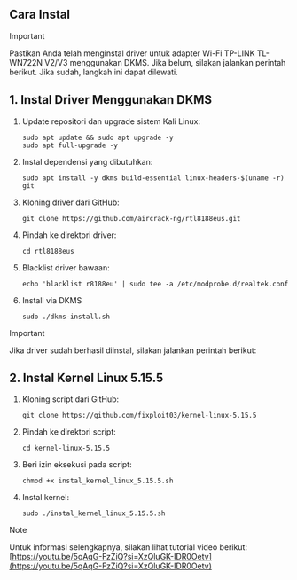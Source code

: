 ## Cara Instal

> [!IMPORTANT]
> Pastikan Anda telah menginstal driver untuk adapter Wi-Fi TP-LINK TL-WN722N V2/V3 menggunakan DKMS. Jika belum, silakan jalankan perintah berikut. Jika sudah, langkah ini dapat dilewati.

## 1. Instal Driver Menggunakan DKMS

1. Update repositori dan upgrade sistem Kali Linux:

   ```
   sudo apt update && sudo apt upgrade -y
   sudo apt full-upgrade -y
   ```

2. Instal dependensi yang dibutuhkan:

   ```
   sudo apt install -y dkms build-essential linux-headers-$(uname -r) git
   ```

3. Kloning driver dari GitHub:

   ```
   git clone https://github.com/aircrack-ng/rtl8188eus.git
   ```

4. Pindah ke direktori driver:

   ```
   cd rtl8188eus
   ```
   
5. Blacklist driver bawaan:

   ```
   echo 'blacklist r8188eu' | sudo tee -a /etc/modprobe.d/realtek.conf
   ```

6. Install via DKMS

   ```
   sudo ./dkms-install.sh
   ```

> [!IMPORTANT]
> Jika driver sudah berhasil diinstal, silakan jalankan perintah berikut:

## 2. Instal Kernel Linux 5.15.5

1. Kloning script dari GitHub:
   
   ```
   git clone https://github.com/fixploit03/kernel-linux-5.15.5
   ```

2. Pindah ke direktori script:
   
   ```
   cd kernel-linux-5.15.5
   ```
   
3. Beri izin eksekusi pada script:

   ```
   chmod +x instal_kernel_linux_5.15.5.sh
   ```

4. Instal kernel:

   ```
   sudo ./instal_kernel_linux_5.15.5.sh
   ```


> [!NOTE]  
> Untuk informasi selengkapnya, silakan lihat tutorial video berikut:  
> [https://youtu.be/5qAqG-FzZiQ?si=XzQluGK-IDR0Oetv](https://youtu.be/5qAqG-FzZiQ?si=XzQluGK-IDR0Oetv)
